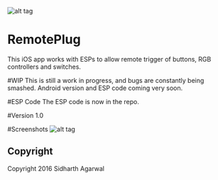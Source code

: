 ![alt tag](http://modmygad.com/wp-content/uploads/2016/02/nodeServerLogo.png)
# RemotePlug
This iOS app works with ESPs to allow remote trigger of buttons, RGB controllers and switches.

#WIP
This is still a work in progress, and bugs are constantly being smashed.
Android version and ESP code coming very soon.

#ESP Code
The ESP code is now in the repo.

#Version 1.0

#Screenshots
![alt tag](http://modmygad.com/wp-content/uploads/2016/02/IMG_1986.jpg)

## Copyright
Copyright 2016 Sidharth Agarwal
